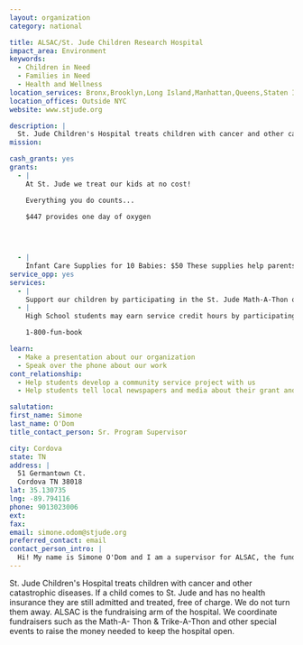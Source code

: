 ```yaml
---
layout: organization
category: national

title: ALSAC/St. Jude Children Research Hospital
impact_area: Environment
keywords: 
  - Children in Need
  - Families in Need
  - Health and Wellness
location_services: Bronx,Brooklyn,Long Island,Manhattan,Queens,Staten Island,Greater New York,Outside NYC
location_offices: Outside NYC
website: www.stjude.org

description: |
  St. Jude Children's Hospital treats children with cancer and other catastrophic diseases.  If a child comes to St. Jude and has no health insurance they are still admitted and treated, free of charge. We do not turn them away. ALSAC is the fundraising arm of the hospital.  We coordinate fundraisers such as the Math-A- Thon & Trike-A-Thon and other special events to raise the money needed to keep the hospital open.
mission: 

cash_grants: yes
grants: 
  - |
    At St. Jude we treat our kids at no cost!

    Everything you do counts...

    $447 provides one day of oxygen

    

    
  - |
    Infant Care Supplies for 10 Babies: $50 These supplies help parents and nurses care for babies in treatment and include items like diapers, baby bottles, sippy cups, pacifiers, footies and heel warmers.
service_opp: yes
services: 
  - |
    Support our children by participating in the St. Jude Math-A-Thon or the St. Jude Trike -A -Thon.
  - |
    High School students may earn service credit hours by participating in a special event or service project for St. Jude. Visit our wesite ar call our 800 # to learn more.

    1-800-fun-book

learn: 
  - Make a presentation about our organization
  - Speak over the phone about our work
cont_relationship: 
  - Help students develop a community service project with us
  - Help students tell local newspapers and media about their grant and/or project with us

salutation: 
first_name: Simone
last_name: O'Dom
title_contact_person: Sr. Program Supervisor

city: Cordova
state: TN
address: |
  51 Germantown Ct.  
  Cordova TN 38018
lat: 35.130735
lng: -89.794116
phone: 9013023006
ext: 
fax: 
email: simone.odom@stjude.org
preferred_contact: email
contact_person_intro: |
  Hi! My name is Simone O'Dom and I am a supervisor for ALSAC, the fundraising arm of St. Jude Children's Research Hospital. I have been employed with St. Jude for 15 years and currently supervise the St. Jude Math-A-Thon program. Common Cents is a great way to earn  community service hours while helping our kids battle the fight of their lives! Please contact me for ways that you can help...it all adds up!!
---
```

St. Jude Children's Hospital treats children with cancer and other catastrophic diseases.  If a child comes to St. Jude and has no health insurance they are still admitted and treated, free of charge. We do not turn them away. ALSAC is the fundraising arm of the hospital.  We coordinate fundraisers such as the Math-A- Thon & Trike-A-Thon and other special events to raise the money needed to keep the hospital open.